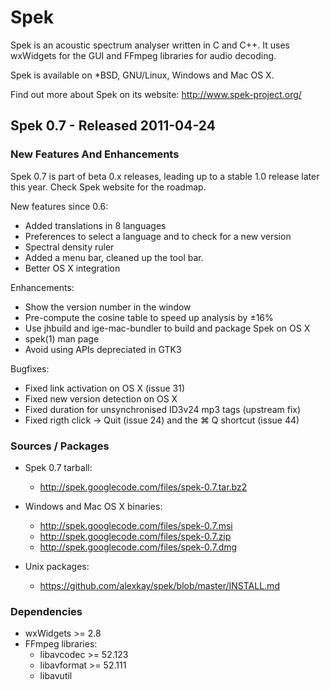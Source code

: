 # Spek

Spek is an acoustic spectrum analyser written in C and C++. It uses wxWidgets
for the GUI and FFmpeg libraries for audio decoding.

Spek is available on *BSD, GNU/Linux, Windows and Mac OS X.

Find out more about Spek on its website: <http://www.spek-project.org/>

## Spek 0.7 - Released 2011-04-24

### New Features And Enhancements

Spek 0.7 is part of beta 0.x releases, leading up to a stable 1.0 release
later this year. Check Spek website for the roadmap.

New features since 0.6:

 * Added translations in 8 languages
 * Preferences to select a language and to check for a new version
 * Spectral density ruler
 * Added a menu bar, cleaned up the tool bar.
 * Better OS X integration

Enhancements:

 * Show the version number in the window
 * Pre-compute the cosine table to speed up analysis by ±16%
 * Use jhbuild and ige-mac-bundler to build and package Spek on OS X
 * spek(1) man page
 * Avoid using APIs depreciated in GTK3

Bugfixes:

 * Fixed link activation on OS X (issue 31)
 * Fixed new version detection on OS X
 * Fixed duration for unsynchronised ID3v24 mp3 tags (upstream fix)
 * Fixed rigth click → Quit (issue 24) and the ⌘ Q shortcut (issue 44)

### Sources / Packages

 * Spek 0.7 tarball:
   * <http://spek.googlecode.com/files/spek-0.7.tar.bz2>

 * Windows and Mac OS X binaries:
   * <http://spek.googlecode.com/files/spek-0.7.msi>
   * <http://spek.googlecode.com/files/spek-0.7.zip>
   * <http://spek.googlecode.com/files/spek-0.7.dmg>

 * Unix packages:
   * <https://github.com/alexkay/spek/blob/master/INSTALL.md>

### Dependencies

 * wxWidgets >= 2.8
 * FFmpeg libraries:
   * libavcodec >= 52.123
   * libavformat >= 52.111
   * libavutil
